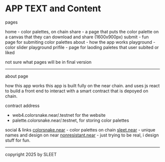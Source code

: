 # APP TEXT and Content


pages

home - color palettes, on chain
share - a page that puts the color palette on a canvas that they can download and share (1600x900px)
submit - fun page for submiting color palettes
about - how the app works
playground - color slider playground
prifile -  page for laoding paletes that user subited or liked

not sure what pages will be in final version



----





about page

how this app works
this app is built fully on the near chain.
and uses js react to build a front end to interact with a smart contract that is depoyed on chain.

contract address
- web4.colorsnake.near/.testnet for the website
- palette.colorsnake.near/.testnet, for storing color palettes

social & links
[colorsnake.near](https://colorsnake.near.social) - color palettes on chain
[sleet.near](https://sleet.near.social) - unique names and design on near
[nonresistant.near](https://nonresistant.near.social) - just trying to be real, i design stuff for fun.



---

copyright 2025 by SLEET
